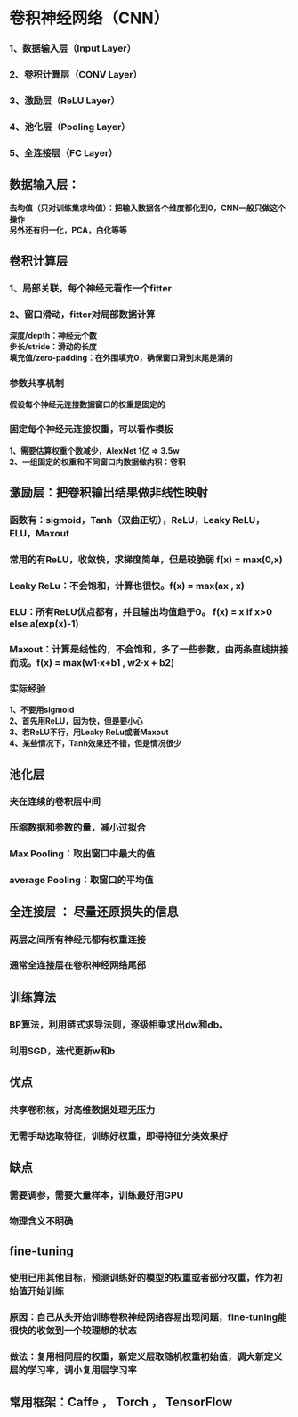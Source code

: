 # 卷积神经网络（CNN）
### 1、数据输入层（Input Layer）
### 2、卷积计算层（CONV Layer）
### 3、激励层（ReLU Layer）
### 4、池化层（Pooling Layer）
### 5、全连接层（FC Layer）

## 数据输入层：
**去均值（只对训练集求均值）：把输入数据各个维度都化到0，CNN一般只做这个操作  
另外还有归一化，PCA，白化等等**

## 卷积计算层
### 1、局部关联，每个神经元看作一个fitter
### 2、窗口滑动，fitter对局部数据计算
**深度/depth：神经元个数  
步长/stride：滑动的长度  
填充值/zero-padding：在外围填充0，确保窗口滑到末尾是满的**
### 参数共享机制
**假设每个神经元连接数据窗口的权重是固定的**
### 固定每个神经元连接权重，可以看作模板
**1、需要估算权重个数减少，AlexNet 1亿 => 3.5w  
2、一组固定的权重和不同窗口内数据做内积：卷积**
## 激励层：把卷积输出结果做非线性映射
### 函数有：sigmoid，Tanh（双曲正切），ReLU，Leaky ReLU，ELU，Maxout
### 常用的有ReLU，收敛快，求梯度简单，但是较脆弱 f(x) = max(0,x)
### Leaky ReLu：不会饱和，计算也很快。f(x) = max(ax , x)
### ELU：所有ReLU优点都有，并且输出均值趋于0。 f(x) = x if x>0 else a(exp(x)-1)
### Maxout：计算是线性的，不会饱和，多了一些参数，由两条直线拼接而成。f(x) = max(w1·x+b1 , w2·x + b2)
### 实际经验
**1、不要用sigmoid  
2、首先用ReLU，因为快，但是要小心  
3、若ReLU不行，用Leaky ReLu或者Maxout  
4、某些情况下，Tanh效果还不错，但是情况很少**
## 池化层
### 夹在连续的卷积层中间
### 压缩数据和参数的量，减小过拟合
### Max Pooling：取出窗口中最大的值
### average Pooling：取窗口的平均值
## 全连接层 ： 尽量还原损失的信息
### 两层之间所有神经元都有权重连接
### 通常全连接层在卷积神经网络尾部
## 训练算法
### BP算法，利用链式求导法则，逐级相乘求出dw和db。
### 利用SGD，迭代更新w和b
## 优点
### 共享卷积核，对高维数据处理无压力
### 无需手动选取特征，训练好权重，即得特征分类效果好
## 缺点
### 需要调参，需要大量样本，训练最好用GPU
### 物理含义不明确
## fine-tuning
### 使用已用其他目标，预测训练好的模型的权重或者部分权重，作为初始值开始训练
### 原因：自己从头开始训练卷积神经网络容易出现问题，fine-tuning能很快的收敛到一个较理想的状态
### 做法：复用相同层的权重，新定义层取随机权重初始值，调大新定义层的学习率，调小复用层学习率
## 常用框架：Caffe ， Torch ， TensorFlow
